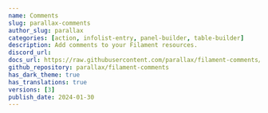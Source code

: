 ```yaml
---
name: Comments
slug: parallax-comments
author_slug: parallax
categories: [action, infolist-entry, panel-builder, table-builder]
description: Add comments to your Filament resources.
discord_url: 
docs_url: https://raw.githubusercontent.com/parallax/filament-comments/main/README.md
github_repository: parallax/filament-comments
has_dark_theme: true
has_translations: true
versions: [3]
publish_date: 2024-01-30
---
```

